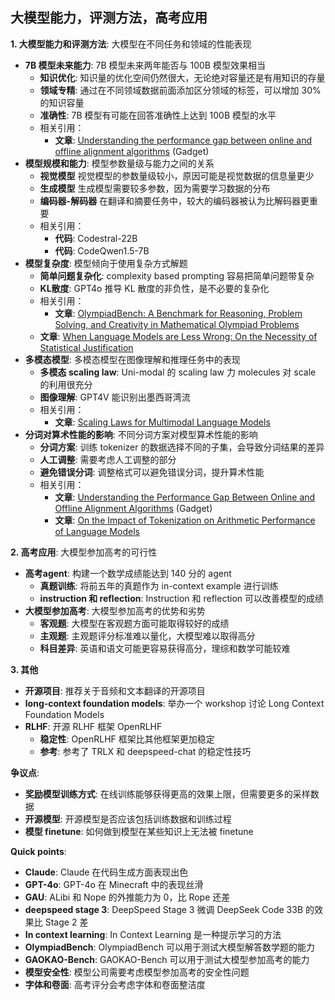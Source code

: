 ## 大模型能力，评测方法，高考应用

**1. 大模型能力和评测方法**:  大模型在不同任务和领域的性能表现
* **7B 模型未来能力**:  7B 模型未来两年能否与 100B 模型效果相当
    * **知识优化**: 知识量的优化空间仍然很大，无论绝对容量还是有用知识的存量 
    * **领域专精**: 通过在不同领域数据前面添加区分领域的标签，可以增加 30% 的知识容量 
    * **准确性**: 7B 模型有可能在回答准确性上达到 100B 模型的水平 
    * 相关引用：
        * **文章**: [Understanding the performance gap between online and offline alignment algorithms](https://arxiv.org/abs/2405.08448) (Gadget)
* **模型规模和能力**: 模型参数量级与能力之间的关系
    * **视觉模型** 视觉模型的参数量级较小，原因可能是视觉数据的信息量更少 
    * **生成模型** 生成模型需要较多参数，因为需要学习数据的分布 
    * **编码器-解码器**  在翻译和摘要任务中，较大的编码器被认为比解码器更重要 
    * 相关引用：
        * **代码**: Codestral-22B 
        * **代码**: CodeQwen1.5-7B 
* **模型复杂度**:  模型倾向于使用复杂方式解题
    * **简单问题复杂化**: complexity based prompting 容易把简单问题带复杂 
    * **KL散度**:  GPT4o 推导 KL 散度的非负性，是不必要的复杂化 
    * 相关引用：
        * **文章**: [OlympiadBench: A Benchmark for Reasoning, Problem Solving, and Creativity in Mathematical Olympiad Problems](https://arxiv.org/pdf/2402.14008.pdf) 
    * **文章**: [When Language Models are Less Wrong: On the Necessity of Statistical Justification](https://x.com/liambolling/status/1792992186411430244?s=46&t=CKI7n9G54Thts9rTrC1n0Q) 
* **多模态模型**:  多模态模型在图像理解和推理任务中的表现 
    * **多模态 scaling law**:  Uni-modal 的 scaling law 力  molecules 对 scale 的利用很充分
    * **图像理解**: GPT4V 能识别出墨西哥湾流 
    * 相关引用：
        * **文章**: [Scaling Laws for Multimodal Language Models](https://arxiv.org/pdf/2301.03728.pdf)
* **分词对算术性能的影响**:  不同分词方案对模型算术性能的影响
    * **分词方案**:  训练 tokenizer 的数据选择不同的子集，会导致分词结果的差异 
    * **人工调整**:  需要考虑人工调整的部分 
    * **避免错误分词**: 调整格式可以避免错误分词，提升算术性能 
    * 相关引用：
        * **文章**: [Understanding the Performance Gap Between Online and Offline Alignment Algorithms](https://arxiv.org/abs/2405.08448) (Gadget)
        * **文章**: [On the Impact of Tokenization on Arithmetic Performance of Language Models](https://arxiv.org/abs/2305.14201) 

**2.  高考应用**:  大模型参加高考的可行性
* **高考agent**:  构建一个数学成绩能达到 140 分的 agent 
    * **真题训练**:  将前五年的真题作为 in-context example 进行训练
    * **instruction 和 reflection**:  Instruction 和 reflection 可以改善模型的成绩 
* **大模型参加高考**:  大模型参加高考的优势和劣势
    * **客观题**:  大模型在客观题方面可能取得较好的成绩
    * **主观题**:  主观题评分标准难以量化，大模型难以取得高分 
    * **科目差异**:  英语和语文可能更容易获得高分，理综和数学可能较难 

**3. 其他**
* **开源项目**:  推荐关于音频和文本翻译的开源项目 
* **long-context foundation models**:  举办一个 workshop 讨论 Long Context Foundation Models 
* **RLHF**:  开源 RLHF 框架 OpenRLHF 
    * **稳定性**:  OpenRLHF 框架比其他框架更加稳定 
    * **参考**:  参考了 TRLX 和 deepspeed-chat 的稳定性技巧 

**争议点**:
* **奖励模型训练方式**:  在线训练能够获得更高的效果上限，但需要更多的采样数据 
* **开源模型**:  开源模型是否应该包括训练数据和训练过程
* **模型 finetune**:  如何做到模型在某些知识上无法被 finetune 

**Quick points**:
* **Claude**:  Claude 在代码生成方面表现出色
* **GPT-4o**:  GPT-4o 在 Minecraft 中的表现丝滑 
* **GAU**:  ALibi 和 Nope 的外推能力为 0，比 Rope 还差
* **deepspeed stage 3**:  DeepSpeed Stage 3 微调 DeepSeek Code 33B 的效果比 Stage 2 差
* **In context learning**:  In Context Learning 是一种提示学习的方法
* **OlympiadBench**:  OlympiadBench 可以用于测试大模型解答数学题的能力 
* **GAOKAO-Bench**:  GAOKAO-Bench 可以用于测试大模型参加高考的能力 
* **模型安全性**:  模型公司需要考虑模型参加高考的安全性问题 
* **字体和卷面**:  高考评分会考虑字体和卷面整洁度 
